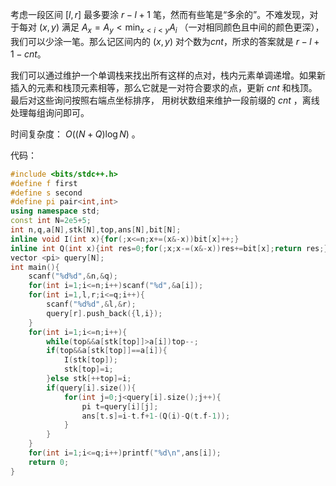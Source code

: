 考虑一段区间 $[l,r]$ 最多要涂 $r-l+1$ 笔，然而有些笔是“多余的”。不难发现，对于每对 $(x,y)$ 满足 $A_x=A_y<\min_{x<i<y}A_i$ （一对相同颜色且中间的颜色更深），我们可以少涂一笔。那么记区间内的 $(x,y)$ 对个数为$cnt$，所求的答案就是 $r-l+1-cnt$。

我们可以通过维护一个单调栈来找出所有这样的点对，栈内元素单调递增。如果新插入的元素和栈顶元素相等，那么它就是一对符合要求的点，更新 $cnt$ 和栈顶。最后对这些询问按照右端点坐标排序， 用树状数组来维护一段前缀的 $cnt$ ，离线处理每组询问即可。

时间复杂度： $O((N+Q)\log N)$ 。

代码：

```cpp
#include <bits/stdc++.h>
#define f first
#define s second
#define pi pair<int,int>
using namespace std;
const int N=2e5+5;
int n,q,a[N],stk[N],top,ans[N],bit[N];
inline void I(int x){for(;x<=n;x+=(x&-x))bit[x]++;}
inline int Q(int x){int res=0;for(;x;x-=(x&-x))res+=bit[x];return res;}
vector <pi> query[N];
int main(){
    scanf("%d%d",&n,&q);
    for(int i=1;i<=n;i++)scanf("%d",&a[i]);
    for(int i=1,l,r;i<=q;i++){
        scanf("%d%d",&l,&r);
        query[r].push_back({l,i});
    }
    for(int i=1;i<=n;i++){
        while(top&&a[stk[top]]>a[i])top--;
        if(top&&a[stk[top]]==a[i]){
            I(stk[top]);
            stk[top]=i;
        }else stk[++top]=i;
        if(query[i].size()){
            for(int j=0;j<query[i].size();j++){
                pi t=query[i][j];
                ans[t.s]=i-t.f+1-(Q(i)-Q(t.f-1));
            }
        }
    }
    for(int i=1;i<=q;i++)printf("%d\n",ans[i]);
    return 0;
}
```